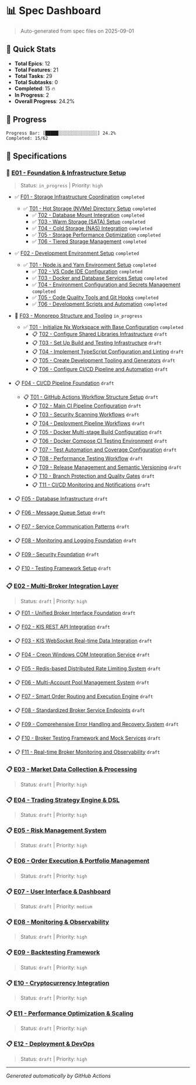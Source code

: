 # 📊 Spec Dashboard

> Auto-generated from spec files on 2025-09-01

## 🎯 Quick Stats

- **Total Epics**: 12
- **Total Features**: 21
- **Total Tasks**: 29
- **Total Subtasks**: 0
- **Completed**: 15 🔥
- **In Progress**: 2
- **Overall Progress**: 24.2%

## 🚀 Progress

```
Progress Bar: [█████░░░░░░░░░░░░░░░] 24.2%
Completed: 15/62
```

## 📁 Specifications


### 🚧 [E01 - Foundation &amp; Infrastructure Setup](E01/spec.md)

> Status: `in_progress` | Priority: `high`


- ✅ [F01 - Storage Infrastructure Coordination](E01/F01/spec.md) `completed`
  - ✅ [T01 - Hot Storage (NVMe) Directory Setup](E01/E01-F01/T01/spec.md) `completed`
      - ✅ [T02 - Database Mount Integration](E01/E01-F01/T02/spec.md) `completed`
      - ✅ [T03 - Warm Storage (SATA) Setup](E01/E01-F01/T03/spec.md) `completed`
      - ✅ [T04 - Cold Storage (NAS) Integration](E01/E01-F01/T04/spec.md) `completed`
      - ✅ [T05 - Storage Performance Optimization](E01/E01-F01/T05/spec.md) `completed`
      - ✅ [T06 - Tiered Storage Management](E01/E01-F01/T06/spec.md) `completed`
    
- ✅ [F02 - Development Environment Setup](E01/F02/spec.md) `completed`
  - ✅ [T01 - Node.js and Yarn Environment Setup](E01/E01-F02/T01/spec.md) `completed`
      - ✅ [T02 - VS Code IDE Configuration](E01/E01-F02/T02/spec.md) `completed`
      - ✅ [T03 - Docker and Database Services Setup](E01/E01-F02/T03/spec.md) `completed`
      - ✅ [T04 - Environment Configuration and Secrets Management](E01/E01-F02/T04/spec.md) `completed`
      - ✅ [T05 - Code Quality Tools and Git Hooks](E01/E01-F02/T05/spec.md) `completed`
      - ✅ [T06 - Development Scripts and Automation](E01/E01-F02/T06/spec.md) `completed`
    
- 🚧 [F03 - Monorepo Structure and Tooling](E01/F03/spec.md) `in_progress`
  - ✅ [T01 - Initialize Nx Workspace with Base Configuration](E01/E01-F03/T01/spec.md) `completed`
      - 📋 [T02 - Configure Shared Libraries Infrastructure](E01/E01-F03/T02/spec.md) `draft`
      - 📋 [T03 - Set Up Build and Testing Infrastructure](E01/E01-F03/T03/spec.md) `draft`
      - 📋 [T04 - Implement TypeScript Configuration and Linting](E01/E01-F03/T04/spec.md) `draft`
      - 📋 [T05 - Create Development Tooling and Generators](E01/E01-F03/T05/spec.md) `draft`
      - 📋 [T06 - Configure CI/CD Pipeline and Automation](E01/E01-F03/T06/spec.md) `draft`
    
- 📋 [F04 - CI/CD Pipeline Foundation](E01/F04/spec.md) `draft`
  - 📋 [T01 - GitHub Actions Workflow Structure Setup](E01/E01-F04/T01/spec.md) `draft`
      - 📋 [T02 - Main CI Pipeline Configuration](E01/E01-F04/T02/spec.md) `draft`
      - 📋 [T03 - Security Scanning Workflows](E01/E01-F04/T03/spec.md) `draft`
      - 📋 [T04 - Deployment Pipeline Workflows](E01/E01-F04/T04/spec.md) `draft`
      - 📋 [T05 - Docker Multi-stage Build Configuration](E01/E01-F04/T05/spec.md) `draft`
      - 📋 [T06 - Docker Compose CI Testing Environment](E01/E01-F04/T06/spec.md) `draft`
      - 📋 [T07 - Test Automation and Coverage Configuration](E01/E01-F04/T07/spec.md) `draft`
      - 📋 [T08 - Performance Testing Workflow](E01/E01-F04/T08/spec.md) `draft`
      - 📋 [T09 - Release Management and Semantic Versioning](E01/E01-F04/T09/spec.md) `draft`
      - 📋 [T10 - Branch Protection and Quality Gates](E01/E01-F04/T10/spec.md) `draft`
      - 📋 [T11 - CI/CD Monitoring and Notifications](E01/E01-F04/T11/spec.md) `draft`
    
- 📋 [F05 - Database Infrastructure](E01/F05/spec.md) `draft`

- 📋 [F06 - Message Queue Setup](E01/F06/spec.md) `draft`

- 📋 [F07 - Service Communication Patterns](E01/F07/spec.md) `draft`

- 📋 [F08 - Monitoring and Logging Foundation](E01/F08/spec.md) `draft`

- 📋 [F09 - Security Foundation](E01/F09/spec.md) `draft`

- 📋 [F10 - Testing Framework Setup](E01/F10/spec.md) `draft`


### 📋 [E02 - Multi-Broker Integration Layer](E02/spec.md)

> Status: `draft` | Priority: `high`


- 📋 [F01 - Unified Broker Interface Foundation](E02/F01/spec.md) `draft`

- 📋 [F02 - KIS REST API Integration](E02/F02/spec.md) `draft`

- 📋 [F03 - KIS WebSocket Real-time Data Integration](E02/F03/spec.md) `draft`

- 📋 [F04 - Creon Windows COM Integration Service](E02/F04/spec.md) `draft`

- 📋 [F05 - Redis-based Distributed Rate Limiting System](E02/F05/spec.md) `draft`

- 📋 [F06 - Multi-Account Pool Management System](E02/F06/spec.md) `draft`

- 📋 [F07 - Smart Order Routing and Execution Engine](E02/F07/spec.md) `draft`

- 📋 [F08 - Standardized Broker Service Endpoints](E02/F08/spec.md) `draft`

- 📋 [F09 - Comprehensive Error Handling and Recovery System](E02/F09/spec.md) `draft`

- 📋 [F10 - Broker Testing Framework and Mock Services](E02/F10/spec.md) `draft`

- 📋 [F11 - Real-time Broker Monitoring and Observability](E02/F11/spec.md) `draft`


### 📋 [E03 - Market Data Collection &amp; Processing](E03/spec.md)

> Status: `draft` | Priority: `high`



### 📋 [E04 - Trading Strategy Engine &amp; DSL](E04/spec.md)

> Status: `draft` | Priority: `high`



### 📋 [E05 - Risk Management System](E05/spec.md)

> Status: `draft` | Priority: `high`



### 📋 [E06 - Order Execution &amp; Portfolio Management](E06/spec.md)

> Status: `draft` | Priority: `high`



### 📋 [E07 - User Interface &amp; Dashboard](E07/spec.md)

> Status: `draft` | Priority: `medium`



### 📋 [E08 - Monitoring &amp; Observability](E08/spec.md)

> Status: `draft` | Priority: `high`



### 📋 [E09 - Backtesting Framework](E09/spec.md)

> Status: `draft` | Priority: `high`



### 📋 [E10 - Cryptocurrency Integration](E10/spec.md)

> Status: `draft` | Priority: `high`



### 📋 [E11 - Performance Optimization &amp; Scaling](E11/spec.md)

> Status: `draft` | Priority: `high`



### 📋 [E12 - Deployment &amp; DevOps](E12/spec.md)

> Status: `draft` | Priority: `high`



---

_Generated automatically by GitHub Actions_
